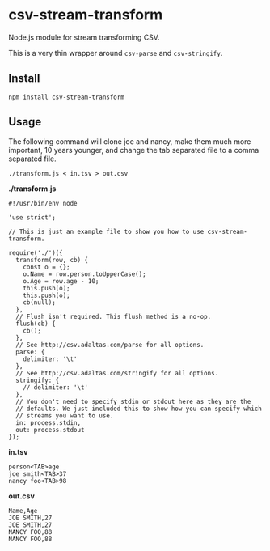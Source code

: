 # csv-stream-transform

Node.js module for stream transforming CSV.

This is a very thin wrapper around `csv-parse` and `csv-stringify`.

## Install

```
npm install csv-stream-transform
```

## Usage

The following command will clone joe and nancy, make them much more important,
10 years younger, and change the tab separated file to a comma separated file.

```
./transform.js < in.tsv > out.csv
```

**./transform.js**

```
#!/usr/bin/env node

'use strict';

// This is just an example file to show you how to use csv-stream-transform.

require('./')({
  transform(row, cb) {
    const o = {};
    o.Name = row.person.toUpperCase();
    o.Age = row.age - 10;
    this.push(o);
    this.push(o);
    cb(null);
  },
  // Flush isn't required. This flush method is a no-op.
  flush(cb) {
    cb();
  },
  // See http://csv.adaltas.com/parse for all options.
  parse: {
    delimiter: '\t'
  },
  // See http://csv.adaltas.com/stringify for all options.
  stringify: {
    // delimiter: '\t'
  },
  // You don't need to specify stdin or stdout here as they are the
  // defaults. We just included this to show how you can specify which
  // streams you want to use.
  in: process.stdin,
  out: process.stdout
});

```

**in.tsv**

```
person<TAB>age
joe smith<TAB>37
nancy foo<TAB>98
```

**out.csv**

```
Name,Age
JOE SMITH,27
JOE SMITH,27
NANCY FOO,88
NANCY FOO,88
```